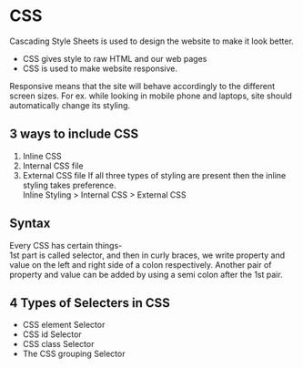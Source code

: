 # CSS
Cascading Style Sheets is used to design the website to make it look better. <br>
- CSS gives style to raw HTML and our web pages
- CSS is used to make website responsive.

Responsive means that the site will behave accordingly to the different screen sizes. For ex. while looking in mobile phone and laptops, site should automatically change its styling. <br> 
## 3 ways to include CSS
1. Inline CSS
2. Internal CSS file
3. External CSS file
If all three types of styling are present then the inline styling takes preference. <br>
Inline Styling > Internal CSS > External CSS <br>
## Syntax
Every CSS has certain things- <br>
1st part is called selector, and then in curly braces, we write property and value on the left and right side of a colon respectively. Another pair of property and value can be added by using a semi colon after the 1st pair. <br>
## 4 Types of Selecters in CSS
- CSS element Selector
- CSS id Selector
- CSS class Selector
- The CSS grouping Selector

